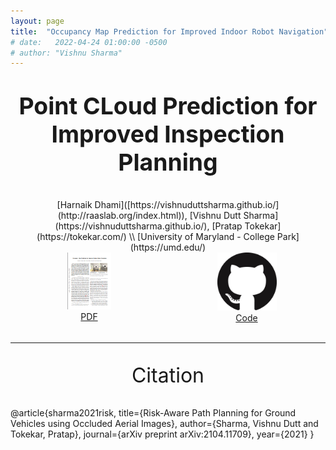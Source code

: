 ```yaml
---
layout: page
title:  "Occupancy Map Prediction for Improved Indoor Robot Navigation"
# date:   2022-04-24 01:00:00 -0500
# author: "Vishnu Sharma"
---
```

<p align="center" style="font-size:28pt"><strong>Point CLoud Prediction for Improved Inspection Planning</strong></p>

<div align="center" markdown="1" style="justify-content:space-between;">
[Harnaik Dhami]([https://vishnuduttsharma.github.io/](http://raaslab.org/index.html)), [Vishnu Dutt Sharma](https://vishnuduttsharma.github.io/), [Pratap Tokekar](https://tokekar.com/) \\
[University of Maryland - College Park](https://umd.edu/)
</div>

<div align="center" style="justify-content:space-between;display:flex">
<div style="float:left;width:50%">  
<a href="https://arxiv.org/pdf/2203.04177.pdf">
<img src="../img/projects/occmap_icon.png" style="width: 70px;" alt="PDF"/>
</a>
<br>
<a href="https://arxiv.org/pdf/2203.04177.pdf">PDF</a>
</div>

<div style="float:right;width:50%">  
<a href="https://github.com/VishnuDuttSharma/occupancy_prediction">
<img src="../img/projects/github_icon.png" style="width: 95px;" alt="Code"/>
</a>
<br>
<a href="https://github.com/VishnuDuttSharma/occupancy_prediction">Code</a>
</div>									  
</div>
<br>

---

<center>
<p style="font-size:24pt">Citation</p>
</center>
	@article{sharma2021risk,
	  title={Risk-Aware Path Planning for Ground Vehicles using Occluded Aerial Images},
	  author={Sharma, Vishnu Dutt and Tokekar, Pratap},
	  journal={arXiv preprint arXiv:2104.11709},
	  year={2021}
	}
